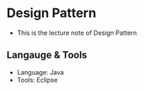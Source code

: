 # Design Pattern
- This is the lecture note of Design Pattern 

## Langauge & Tools
- Language: Java
- Tools: Eclipse
